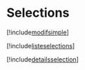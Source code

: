 # Selections

[!include[modifsimple](selections.modifsimple.autogen.md)]

[!include[listeselections](selections.listeselections.autogen.md)]

[!include[detailsselection](selections.detailsselection.autogen.md)]















































